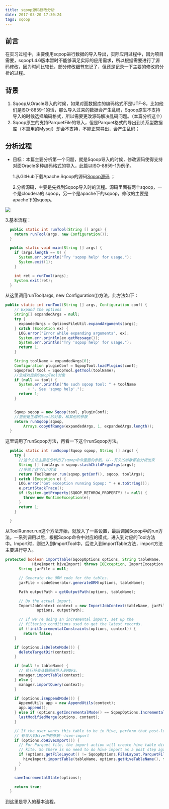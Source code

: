 ```yaml
---
title: sqoop源码修改分析
date: 2017-03-20 17:30:24
tags: sqoop
---
```


## 前言

在实习过程中，主要使用sqoop进行数据的导入导出，实际应用过程中，因为项目需要，sqoop1.4.6版本暂时不能够满足实际的应用需求，所以根据需要进行了源码修改，因为时间比较长，部分修改细节忘记了，但还是记录一下主要的修改的分析的过程。

## 背景

1. Sqoop从Oracle导入的时候，如果对面数据库的编码格式不是UTF-8，比如他们是ISO-8859-1的话，那么导入过来的数据会产生乱码，Sqoop原生不支持导入的时候选择编码格式，所以需要更改源码解决乱码问题。（本篇分析这个）
2. Sqoop原生的支持ParquetFile的导入，但是Parquet格式的导出到关系型数据库（本篇用的Mysql）却会不支持，不能正常导出，会产生乱码；

## 分析过程

- 目标：本篇主要分析第一个问题，就是Sqoop导入的时候，修改源码使得支持对面Oracle多种编码格式的导入，此篇以ISO-8859-1为例子。

  1.从GitHub下载Apache Sqoop的源码[Sqoop源码](https://github.com/apache/sqoop) ；

  2.分析源码，主要是先找到Sqoop导入时的流程。源码里面有两个sqoop，一个是cloudera的  sqoop，另一个是apache下的sqoop，修改的主要是apache下的sqoop。

![](http://7xqpl8.com1.z0.glb.clouddn.com/AwA%2BTgMA%2Br0IANJuBQAUpAUA26sFAPW4BgABAAQApnEEAGCCBADOjgQAYMEEAF78AQBAXAIAqJAJAEQ7%2Fsqoop12017319154653.jpg)

   3.基本流程：

```java
  public static int runTool(String [] args) {
    return runTool(args, new Configuration());
  }

  public static void main(String [] args) {
    if (args.length == 0) {
      System.err.println("Try 'sqoop help' for usage.");
      System.exit(1);
    }

    int ret = runTool(args);
    System.exit(ret);
  }
```

从这里调用runTool(args, new Configuration())方法，此方法如下：

```java
public static int runTool(String [] args, Configuration conf) {
    // Expand the options
    String[] expandedArgs = null;
    try {
      expandedArgs = OptionsFileUtil.expandArguments(args);
    } catch (Exception ex) {
      LOG.error("Error while expanding arguments", ex);
      System.err.println(ex.getMessage());
      System.err.println("Try 'sqoop help' for usage.");
      return 1;
    }

    String toolName = expandedArgs[0];
    Configuration pluginConf = SqoopTool.loadPlugins(conf);
    SqoopTool tool = SqoopTool.getTool(toolName);
    //生成对应的SqoopTool对象
    if (null == tool) {
      System.err.println("No such sqoop tool: " + toolName
          + ". See 'sqoop help'.");
      return 1;
    }


    Sqoop sqoop = new Sqoop(tool, pluginConf);
    //里面是生成的tool的对象，和其他的参数
    return runSqoop(sqoop,
        Arrays.copyOfRange(expandedArgs, 1, expandedArgs.length));
  }
```

这里调用了runSqoop方法，再看一下这个runSqoop方法。

```java
  public static int runSqoop(Sqoop sqoop, String [] args) {
    try {
      //这个方法主要是分析出了sqoop命令里面的参数，以--开头的参数都会分析出来
      String [] toolArgs = sqoop.stashChildPrgmArgs(args);
      //传给了这个run方法
      return ToolRunner.run(sqoop.getConf(), sqoop, toolArgs);
    } catch (Exception e) {
      LOG.error("Got exception running Sqoop: " + e.toString());
      e.printStackTrace();
      if (System.getProperty(SQOOP_RETHROW_PROPERTY) != null) {
        throw new RuntimeException(e);
      }
      return 1;
    }

  }
```

从ToolRunner.run这个方法开始，就放入了一些设置，最后调回Sqoop中的run方法。一系列调用以后，根据Sqoop命令中对应的模式，进入到对应的Tool方法中。Import时，则进入到ImportTool中，后进入到importTable方法，import方法主要进行导入。

```java
protected boolean importTable(SqoopOptions options, String tableName,
            HiveImport hiveImport) throws IOException, ImportException {
      String jarFile = null;

      // Generate the ORM code for the tables.
      jarFile = codeGenerator.generateORM(options, tableName);

      Path outputPath = getOutputPath(options, tableName);

      // Do the actual import.
      ImportJobContext context = new ImportJobContext(tableName, jarFile,
              options, outputPath);

      // If we're doing an incremental import, set up the
      // filtering conditions used to get the latest records.
      if (!initIncrementalConstraints(options, context)) {
        return false;
    }

    if (options.isDeleteMode()) {
      deleteTargetDir(context);
    }

    if (null != tableName) {
      // 执行将表从数据库导入到HDFS。
      manager.importTable(context);
    } else {
      manager.importQuery(context);
    }

    if (options.isAppendMode()) {
      AppendUtils app = new AppendUtils(context);
      app.append();
    } else if (options.getIncrementalMode() == SqoopOptions.IncrementalMode.DateLastModified) {
      lastModifiedMerge(options, context);
    }

    // If the user wants this table to be in Hive, perform that post-load.
    // 有导入到Hive中的参数--hive-import
    if (options.doHiveImport()) {
      // For Parquet file, the import action will create hive table directly via
      // kite. So there is no need to do hive import as a post step again.
      if (options.getFileLayout() != SqoopOptions.FileLayout.ParquetFile) {
        hiveImport.importTable(tableName, options.getHiveTableName(), false);
      }
    }

    saveIncrementalState(options);

    return true;
  }
```



到这里是导入的基本流程。



